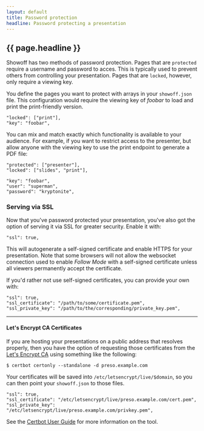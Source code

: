```yaml
---
layout: default
title: Password protection
headline: Password protecting a presentation
---
```


## {{ page.headline }}

Showoff has two methods of password protection. Pages that are `protected` require
a username and password to acces. This is typically used to prevent others from
controlling your presentation. Pages that are `locked`, however, only require
a viewing key.

You define the pages you want to protect with arrays in your `showoff.json` file.
This configuration would require the viewing key of *foobar* to load and print
the print-friendly version.

    "locked": ["print"],
    "key": "foobar",

You can mix and match exactly which functionality is available to your audience. For
example, if you want to restrict access to the presenter, but allow anyone with
the viewing key to use the print endpoint to generate a PDF file:

    "protected": ["presenter"],
    "locked": ["slides", "print"],

    "key": "foobar",
    "user": "superman",
    "password": "kryptonite",

### Serving via SSL

Now that you've password protected your presentation, you've also got the option
of serving it via SSL for greater security. Enable it with:

    "ssl": true,

This will autogenerate a self-signed certificate and enable HTTPS for your
presentation. Note that some browsers will not allow the websocket connection
used to enable *Follow Mode* with a self-signed certificate unless all viewers
permanently accept the certificate.

If you'd rather not use self-signed certificates, you can provide your own with:
    
    "ssl": true,
    "ssl_certificate": "/path/to/some/certificate.pem",
    "ssl_private_key": "/path/to/the/corresponding/private_key.pem",

------------

#### Let's Encrypt CA Certificates

If you are hosting your presentations on a public address that resolves properly,
then you have the option of requesting those certificates from the [Let's Encrypt
CA](https://letsencrypt.org) using something like the following:

    $ certbot certonly --standalone -d preso.example.com

Your certificates will be saved into `/etc/letsencrypt/live/$domain`, so you can
then point your `showoff.json` to those files.

    "ssl": true,
    "ssl_certificate": "/etc/letsencrypt/live/preso.example.com/cert.pem",
    "ssl_private_key": "/etc/letsencrypt/live/preso.example.com/privkey.pem",

See the [Certbot User Guide](https://certbot.eff.org/docs/using.html) for more
information on the tool.
